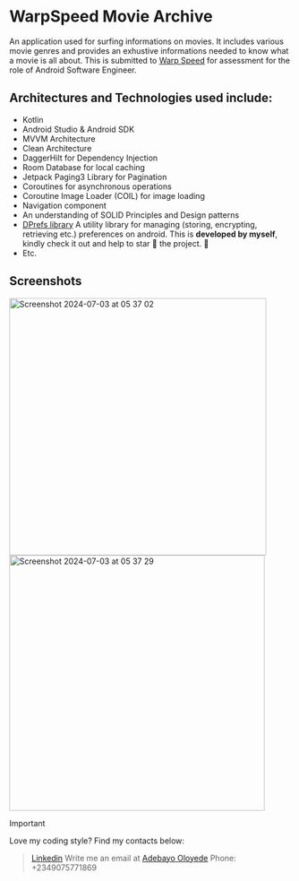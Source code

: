 # WarpSpeed Movie Archive

An application used for surfing informations on movies. It includes various movie genres and provides an exhustive informations needed to know what a movie is all about.
This is submitted to [Warp Speed](https://warpspeedng.com/) for assessment for the role of Android Software Engineer.

## Architectures and Technologies used include:
- Kotlin
- Android Studio & Android SDK
- MVVM Architecture
- Clean Architecture
- DaggerHilt for Dependency Injection
- Room Database for local caching
- Jetpack Paging3 Library for Pagination
- Coroutines for asynchronous operations
- Coroutine Image Loader (COIL) for image loading
- Navigation component
- An understanding of SOLID Principles and Design patterns
- [DPrefs library](https://github.com/D-Soft-Tech/DPrefs) A utility library for managing (storing, encrypting, retrieving etc.) preferences on android.
  This is **developed by myself**, kindly check it out and help to star :star2: the project. :pray:
- Etc.

## Screenshots

<img width="459" alt="Screenshot 2024-07-03 at 05 37 02" src="https://github.com/D-Soft-Tech/warpSpeedAssessment/assets/64334649/559ddbc6-c35a-48f4-aded-1b1a964c9627">

<img width="456" alt="Screenshot 2024-07-03 at 05 37 29" src="https://github.com/D-Soft-Tech/warpSpeedAssessment/assets/64334649/866989f1-1d21-49f4-bd82-e63b9ac8bf35">

> [!IMPORTANT]
> Love my coding style? Find my contacts below:

>   [Linkedin](https://www.linkedin.com/in/adebayo-oloyede)
>   Write me an email at [Adebayo Oloyede](oloyedeadebayoolawale@gmail.com)
>   Phone: +2349075771869

